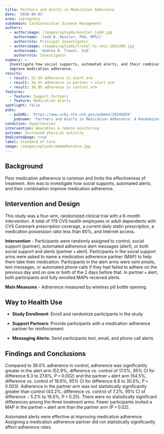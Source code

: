 ```yaml
---
title: Partners and Alerts in Medication Adherence
date: '2018-09-01'
area: inprogress
subdomain: Cardiovascular Disease Management
authors:
  - authorimage: /images/uploads/kessler-judd.jpg
    authorname: 'Judd B. Kessler, PhD, MPhil'
    authorrole: Principal Investigator
  - authorimage: /images/uploads/troxel-hi-res1-292x300.jpg
    authorname: 'Andrea B. Troxel, ScD'
    authorrole: Investigator
summary: >-
  Investigate how social supports, automated alerts, and their combination
  improve medication adherence.
results:
  - result: 52.9% adherence in alert arm
  - result: 54.5% adherence in partner + alert arm
  - result: 36.0% adherence in control arm
features:
  - feature: Support Partners
  - feature: Medication Alerts
spotlight: false
pubs:
  - pubURL: 'https://www.ncbi.nlm.nih.gov/pubmed/29546659'
    pubname: 'Partners and Alerts in Medication Adherence: A Randomized Clinical Trial'
condition: Hypertension
intervention: Wearables & remote monitoring
outcome: Increased physical activity
dedicatedpage: true
label: Standard of Care 
image: /images/uploads/medadherence.jpg
---
```

## Background

Poor medication adherence is common and limits the effectiveness of treatment. Aim was to investigate how social supports, automated alerts, and their combination improve medication adherence.

## Intervention and Design
This study was a four-arm, randomized clinical trial with a 6-month intervention. A total of 179 CVS health employees or adult dependents with CVS Caremark prescription coverage, a current daily statin prescription, a medication possession ratio less than 80%, and Internet access.

**Intervention** - Participants were randomly assigned to control, social support (partner), automated adherence alert messages (alert), or both social support and alerts (partner + alert). Participants in the social support arms were asked to name a medication adherence partner (MAP) to help them take their medication. Participants in the alert arms were sent emails, text messages, or automated phone calls if they had failed to adhere on the previous day and on one or both of the 2 days before that. In partner + alert, both participants and fully enrolled MAPs received alerts.

**Main Measures** - Adherence measured by wireless pill bottle opening.

## Way to Health Use

- **Study Enrollment**: Enroll and randomize participants in the study

- **Support Partners**: Provide participants with a medication adherence partner for reinforcement

- **Messaging Alerts**: Send participants text, email, and phone call alerts

## Findings and Conclusions
Compared to 36.0% adherence in control, adherence was significantly greater in the alert arm (52.9%, difference vs. control of 17.0%, 95% CI for difference 6.3 to 27.6%, P = 0.002) and the partner + alert arm (54.5%, difference vs. control of 18.6%, 95% CI for difference 6.6 to 30.5%, P = 0.003). Adherence in the partner arm was not statistically significantly greater than control (43.2%, difference vs. control of 7.2%, 95% CI of difference − 5.2% to 19.5%, P = 0.25). There were no statistically significant differences among the three treatment arms. Fewer participants invited a MAP in the partner + alert arm than the partner arm (P = 0.02).

Automated alerts were effective at improving medication adherence. Assigning a medication adherence partner did not statistically significantly affect adherence rates.
